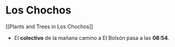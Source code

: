 # Los Chochos

[[Plants and Trees in Los Chochos]]

- El **colectivo** de la mañana camino a El Bolsón pasa a las **08:54**.
